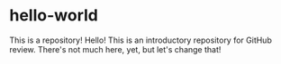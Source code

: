 # hello-world
This is a repository!
Hello! This is an introductory repository for GitHub review. There's not much here, yet, but let's change that!
